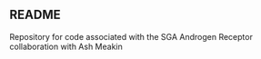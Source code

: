 ## README

<link href="https://maxcdn.bootstrapcdn.com/font-awesome/4.5.0/css/font-awesome.min.css" rel="stylesheet" integrity="sha256-3dkvEK0WLHRJ7/Csr0BZjAWxERc5WH7bdeUya2aXxdU= sha512-+L4yy6FRcDGbXJ9mPG8MT/3UCDzwR9gPeyFNMCtInsol++5m3bk2bXWKdZjvybmohrAsn3Ua5x8gfLnbE1YkOg==" crossorigin="anonymous">

<i class="fa fa-creative-commons"></i>

Repository for code associated with the SGA Androgen Receptor collaboration with Ash Meakin